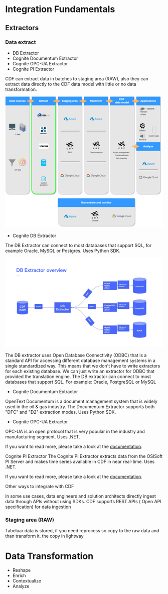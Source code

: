 # Integration Fundamentals

## Extractors

### Data extract

* DB Extractor
* Cognite Documentum Extractor
* Cognite OPC-UA Extractor
* Cognite PI Extractor


CDF can extract data in batches to staging area (RAW), also they can extract data directly to the CDF data model with little or no data transformation.

![Extractor Architecture](img/extractors_architecture.png)

* Cognite DB Extractor 

The DB Extractor can connect to most databases that support SQL, for example Oracle, MySQL or Postgres.
Uses Python SDK. 

![DB Extractor](img/DB%20Extractor.png)

The DB extractor uses Open Database Connectivity (ODBC) that is a standard API for accessing different database management systems in a single standardized way. This means that we don't have to write extractors for each existing database. We can just write an extractor for ODBC that provided the translation engine. The DB extractor can connect to most databases that support SQL. For example: Oracle, PostgreSQL or MySQL

* Cognite Documentum Extractor

OpenText Documentum is a document management system that is widely used in the oil & gas industry. The Documentum Extractor supports both "DFC" and "D2" extraction modes. Uses Python SDK.

* Cognite OPC-UA Extractor

OPC-UA is an open protocol that is very popular in the industry and manufacturing segment. Uses .NET.

If you want to read more, please take a look at the [documentation](https://docs.cognite.com/cdf/integration/guides/extraction/opc_ua/).

Cognite PI Extractor
The Cognite PI Extractor extracts data from the OSISoft PI Server and makes time series available in CDF in near real-time. Uses .NET.

If you want to read more, please take a look at the [documentation](https://docs.cognite.com/cdf/integration/guides/extraction/pi/). 

Other ways to integrate with CDF

In some use cases, data engineers and solution architects directly ingest data through APIs without using SDKs. CDF supports REST APIs ( Open API specification) for data ingestion

### Staging area (RAW)

Tabeluar data is stored, if you need reprocess so copy to the raw data and than transform it. the copy in lightway

# Data Transformation

* Reshape
* Enrich
* Contextualize
* Analyze
